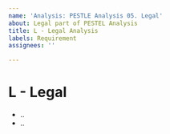 ```yaml
---
name: 'Analysis: PESTLE Analysis 05. Legal'
about: Legal part of PESTEL Analysis
title: L - Legal Analysis
labels: Requirement
assignees: ''

---
```


# L - Legal

- ..
- ..
